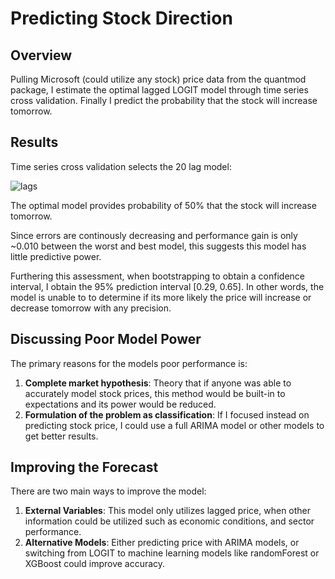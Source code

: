 # Predicting Stock Direction
## Overview
Pulling Microsoft (could utilize any stock) price data from the quantmod package, I estimate the optimal lagged LOGIT model through time series cross validation. Finally I predict the probability that the stock will increase tomorrow.

## Results
Time series cross validation selects the 20 lag model:

![lags](https://user-images.githubusercontent.com/52394699/177025831-685154af-00a9-4670-bce1-aba6959ca08f.png)

The optimal model provides probability of 50% that the stock will increase tomorrow. 

Since errors are continously decreasing and performance gain is only ~0.010 between the worst and best model, this suggests this model has little predictive power.

Furthering this assessment, when bootstrapping to obtain a confidence interval, I obtain the 95% prediction interval [0.29, 0.65]. In other words, the model is unable to to determine if its more likely the price will increase or decrease tomorrow with any precision.

## Discussing Poor Model Power
The primary reasons for the models poor performance is:
1. **Complete market hypothesis**: Theory that if anyone was able to accurately model stock prices, this method would be built-in to expectations and its power would be reduced.
2. **Formulation of the problem as classification**: If I focused instead on predicting stock price, I could use a full ARIMA model or other models to get better results.

## Improving the Forecast
There are two main ways to improve the model:
1. **External Variables**: This model only utilizes lagged price, when other information could be utilized such as economic conditions, and sector performance.
2. **Alternative Models**: Either predicting price with ARIMA models, or switching from LOGIT to machine learning models like randomForest or XGBoost could improve accuracy.

